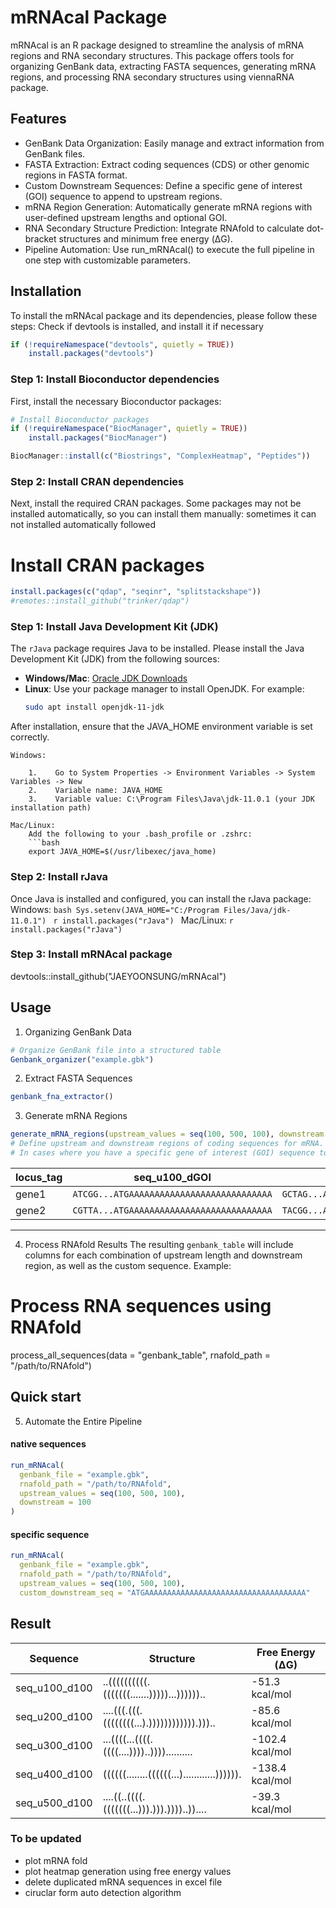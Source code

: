 # mRNAcal Package
mRNAcal is an R package designed to streamline the analysis of mRNA regions and RNA secondary structures. This package offers tools for organizing GenBank data, extracting FASTA sequences, generating mRNA regions, and processing RNA secondary structures using viennaRNA package.

## Features
- GenBank Data Organization: Easily manage and extract information from GenBank files.
- FASTA Extraction: Extract coding sequences (CDS) or other genomic regions in FASTA format.
- Custom Downstream Sequences: Define a specific gene of interest (GOI) sequence to append to upstream regions.
- mRNA Region Generation: Automatically generate mRNA regions with user-defined upstream lengths and optional GOI.
- RNA Secondary Structure Prediction: Integrate RNAfold to calculate dot-bracket structures and minimum free energy (ΔG).
- Pipeline Automation: Use run_mRNAcal() to execute the full pipeline in one step with customizable parameters.


## Installation

To install the mRNAcal package and its dependencies, please follow these steps:
Check if devtools is installed, and install it if necessary
```r
if (!requireNamespace("devtools", quietly = TRUE))
    install.packages("devtools")
```
### Step 1: Install Bioconductor dependencies
First, install the necessary Bioconductor packages:

```r
# Install Bioconductor packages
if (!requireNamespace("BiocManager", quietly = TRUE))
    install.packages("BiocManager")

BiocManager::install(c("Biostrings", "ComplexHeatmap", "Peptides"))
```

### Step 2: Install CRAN dependencies

Next, install the required CRAN packages. Some packages may not be installed automatically, so you can install them manually:
 sometimes it can not installed automatically followed

# Install CRAN packages
```r
install.packages(c("qdap", "seqinr", "splitstackshape"))
#remotes::install_github("trinker/qdap")
```

### Step 1: Install Java Development Kit (JDK)

The `rJava` package requires Java to be installed. Please install the Java Development Kit (JDK) from the following sources:

- **Windows/Mac**: [Oracle JDK Downloads](https://www.oracle.com/java/technologies/javase-jdk11-downloads.html)
- **Linux**: Use your package manager to install OpenJDK. For example:
  ```bash 
  sudo apt install openjdk-11-jdk

After installation, ensure that the JAVA_HOME environment variable is set correctly.

    Windows:

        1.    Go to System Properties -> Environment Variables -> System Variables -> New
        2.    Variable name: JAVA_HOME
        3.    Variable value: C:\Program Files\Java\jdk-11.0.1 (your JDK installation path)

    Mac/Linux:
        Add the following to your .bash_profile or .zshrc:
        ```bash
        export JAVA_HOME=$(/usr/libexec/java_home)

### Step 2: Install rJava

Once Java is installed and configured, you can install the rJava package:
    Windows:
        ```bash
        Sys.setenv(JAVA_HOME="C:/Program Files/Java/jdk-11.0.1")
        ```
        ```r
        install.packages("rJava")
        ```
    Mac/Linux:
        ```r
        install.packages("rJava")
        ```

### Step 3: Install mRNAcal package
devtools::install_github("JAEYOONSUNG/mRNAcal")

## Usage
1. Organizing GenBank Data
```r
# Organize GenBank file into a structured table
Genbank_organizer("example.gbk")
```

2. Extract FASTA Sequences
```r
genbank_fna_extractor()
```
3. Generate mRNA Regions
```r
generate_mRNA_regions(upstream_values = seq(100, 500, 100), downstream = 100)
# Define upstream and downstream regions of coding sequences for mRNA.
# In cases where you have a specific gene of interest (GOI) sequence to append to upstream regions, you can use the custom_downstream_seq parameter.
```
| locus_tag | seq_u100_dGOI                                | seq_u200_dGOI                                | ... |
|-----------|---------------------------------------------|---------------------------------------------|-----|
| gene1     | `ATCGG...ATGAAAAAAAAAAAAAAAAAAAAAAAAAAAA`   | `GCTAG...ATGAAAAAAAAAAAAAAAAAAAAAAAAAAAA`   | ... |
| gene2     | `CGTTA...ATGAAAAAAAAAAAAAAAAAAAAAAAAAAAA`   | `TACGG...ATGAAAAAAAAAAAAAAAAAAAAAAAAAAAA`   | ... |

---
4. Process RNAfold Results
The resulting `genbank_table` will include columns for each combination of upstream length and downstream region, as well as the custom sequence. Example:

# Process RNA sequences using RNAfold
process_all_sequences(data = "genbank_table", rnafold_path = "/path/to/RNAfold")

## Quick start
5. Automate the Entire Pipeline
#### native sequences
```r
run_mRNAcal(
  genbank_file = "example.gbk",
  rnafold_path = "/path/to/RNAfold",
  upstream_values = seq(100, 500, 100),
  downstream = 100
)
```
#### specific sequence
```r
run_mRNAcal(
  genbank_file = "example.gbk",
  rnafold_path = "/path/to/RNAfold",
  upstream_values = seq(100, 500, 100),
  custom_downstream_seq = "ATGAAAAAAAAAAAAAAAAAAAAAAAAAAAAAAAAAAAA"
```

## Result

| **Sequence**   | **Structure**                | **Free Energy (ΔG)** |
|----------------|------------------------------|----------------------|
| seq_u100_d100  | ..((((((((((.(((((((.......)))))...))))))..  | -51.3 kcal/mol |
| seq_u200_d100  | ....(((.(((.((((((((...).)))))))))))).)))..  | -85.6 kcal/mol |
| seq_u300_d100  | ...((((...((((.((((....))))..))))..........  | -102.4 kcal/mol |
| seq_u400_d100  | ((((((........((((((...)............)))))).  | -138.4 kcal/mol |
| seq_u500_d100  | ....((..((((.(((((((...))).))).))))..))....  | -39.3 kcal/mol |


### To be updated
- plot mRNA fold
- plot heatmap generation using free energy values
- delete duplicated mRNA sequences in excel file
- ciruclar form auto detection algorithm
